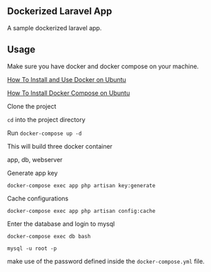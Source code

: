 ## Dockerized Laravel App
A sample dockerized laravel app. 

## Usage

Make sure you have docker and docker compose on your machine.

[How To Install and Use Docker on Ubuntu](https://www.digitalocean.com/community/tutorials/how-to-install-and-use-docker-on-ubuntu-18-04)

[How To Install Docker Compose on Ubuntu](https://www.digitalocean.com/community/tutorials/how-to-install-docker-compose-on-ubuntu-18-04)

Clone the project

`cd` into the project directory

Run `docker-compose up -d`

This will build three docker container

app, db, webserver

Generate app key

```
docker-compose exec app php artisan key:generate
```

Cache configurations
```
docker-compose exec app php artisan config:cache
```

Enter the database and login to mysql
```
docker-compose exec db bash

mysql -u root -p
```
make use of the password defined inside the `docker-compose.yml` file.

